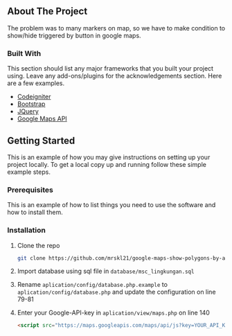 ## About The Project

The problem was to many markers on map, so we have to make condition to show/hide triggered by button in google maps.

### Built With

This section should list any major frameworks that you built your project using. Leave any add-ons/plugins for the acknowledgements section. Here are a few examples.
* [Codeigniter](https://codeigniter.com)
* [Bootstrap](https://getbootstrap.com)
* [JQuery](https://jquery.com)
* [Google Maps API](https://developers.google.com/maps)

<!-- GETTING STARTED -->
## Getting Started

This is an example of how you may give instructions on setting up your project locally.
To get a local copy up and running follow these simple example steps.

### Prerequisites

This is an example of how to list things you need to use the software and how to install them.

### Installation

1. Clone the repo
   ```sh
   git clone https://github.com/mrskl21/google-maps-show-polygons-by-ajax.git
   ```

2. Import database using sql file in `database/msc_lingkungan.sql`

3. Rename `aplication/config/database.php.example` to `aplication/config/database.php` and update the configuration on line 79-81

4. Enter your Google-API-key in `aplication/view/maps.php` on line 140
   ```html
   <script src="https://maps.googleapis.com/maps/api/js?key=YOUR_API_KEY&callback=myMap"></script>
   ```
